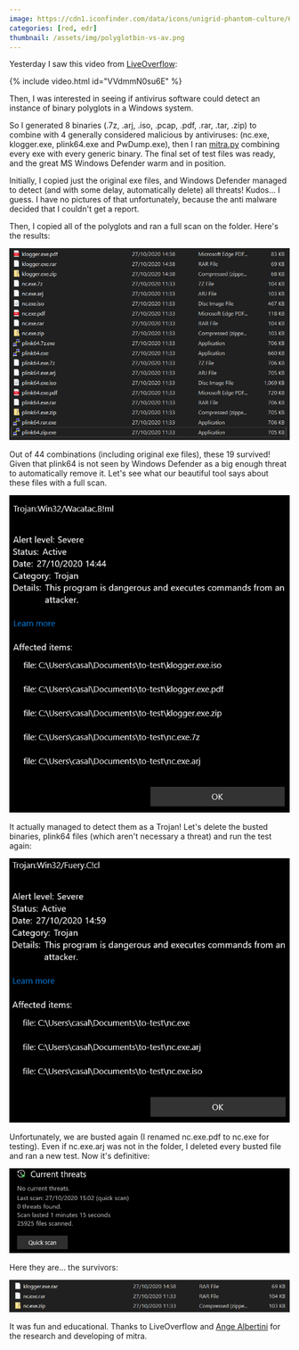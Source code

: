 ```yaml
---
image: https://cdn1.iconfinder.com/data/icons/unigrid-phantom-culture/60/009_003_chat_talk_languages_different-512.png
categories: [red, edr]
thumbnail: /assets/img/polyglotbin-vs-av.png
---
```


Yesterday I saw this video from [LiveOverflow](https://twitter.com/liveoverflow):

{% include video.html id="VVdmmN0su6E" %}

Then, I was interested in seeing if antivirus software could detect an instance of binary polyglots in a Windows system.

So I generated 8 binaries (.7z, .arj, .iso, .pcap, .pdf, .rar, .tar, .zip) to combine with 4 generally considered malicious by antiviruses: (nc.exe, klogger.exe, plink64.exe and PwDump.exe), then I ran [mitra.py](https://github.com/corkami/mitra) combining every exe with every generic binary. The final set of test files was ready, and the great MS Windows Defender warm and in position.

Initially, I copied just the original exe files, and Windows Defender managed to detect (and with some delay, automatically delete) all threats! Kudos... I guess. I have no pictures of that unfortunately, because the anti malware decided that I couldn't get a report.

Then, I copied all of the polyglots and ran a full scan on the folder. Here's the results:

![image-20201027144220581](/assets/img/image-20201027144220581.png)

Out of 44 combinations (including original exe files), these 19 survived! Given that plink64 is not seen by Windows Defender as a big enough threat to automatically remove it. Let's see what our beautiful tool says about these files with a full scan.

![image-20201027144457859](/assets/img/image-20201027144457859.png)

It actually managed to detect them as a Trojan! Let's delete the busted binaries, plink64 files (which aren't necessary a threat) and run the test again:

![image-20201027150041736](/assets/img/image-20201027150041736.png)

Unfortunately, we are busted again (I renamed nc.exe.pdf to nc.exe for testing). Even if nc.exe.arj was not in the folder, I deleted every busted file and ran a new test. Now it's definitive:

![image-20201027150435954](/assets/img/image-20201027150435954.png) 

Here they are... the survivors:

![image-20201027150523251](/assets/img/image-20201027150523251.png)

It was fun and educational. Thanks to LiveOverflow and [Ange Albertini](https://github.com/angea) for the research and developing of mitra.
